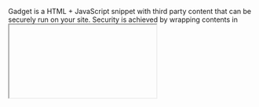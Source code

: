 Gadget is a HTML + JavaScript snippet with third party
content that can be securely run on your site.
Security is achieved by wrapping contents in <iframe>.


=== Tutorial: Making Flattr Gadget ===

Flattr is a web service with buttons for the third
party site. The simplest way to insert the button is
to use the following HTML code:

  <a href="https://flattr.com/submit/auto?user_id=techtonik&url=https%3A%2F%2Fcode.google.com%2Fp%2Fpython-patch%2F"
     target="_blank">
    <img src="//api.flattr.com/button/flattr-badge-large.png"
         alt="Flattr this" title="Flattr this" border="0"/>
  </a>

This loads 93x20 image that says "Flattr this!" from
api.flattr.com website. When you click the image, it
redirects you to donation page for python-patch
project.

Bring this code to http://jsfiddle.net/ to experiment.

The static image doesn't show current Flattr counter,
so it is not as attractive as it could be. To display
the counter, we need to use JavaScript, but Google
Code (where python-patch project is located) doesn't
allow to embed JavaScript into project pages.

So, we need to create a Gadget. The original
JavaScript looks like this:

   <script id='fbhpwmv'>(function(i){
     var f,s=document.getElementById(i);
     f=document.createElement('iframe');
     f.src='//api.flattr.com/button/view/?uid=techtonik&button=compact&url=http%3A%2F%2Fcode.google.com%2Fp%2Fpython-patch%2F';
     f.title='Flattr';
     f.height=20;
     f.width=110;
     f.style.borderWidth=0;
     s.parentNode.insertBefore(f,s);})('fbhpwmv');
   </script>

It creates <iframe> element that loads HTML (not
image) from api.flattr.com server.

The minimal Google Gadget is described at
https://developers.google.com/gadgets/docs/gs

    <?xml version="1.0" encoding="UTF-8" ?> 
    <Module>
      <ModulePrefs title="hello world example" /> 
      <Content type="html">
         <![CDATA[ 
           Hello, world!
         ]]>
      </Content> 
    </Module>
